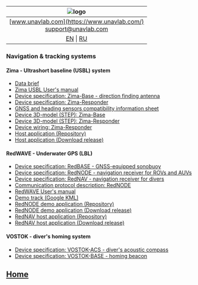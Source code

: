 
| ![logo](https://ucnl.github.io/documentation/sm_logo.png) |
| :---: |
| [www.unavlab.com](https://www.unavlab.com/) <br/> [support@unavlab.com](mailto:support@unavlab.com) |
| [EN](README.md) \| [RU](README_RU.md) |

### Navigation & tracking systems
#### Zima - Ultrashort baseline (USBL) system
* [Data brief](https://ucnl.github.io/Docs/EN/Zima/Zima_DataBrief_en.pdf)
* [Zima USBL User's manual](https://ucnl.github.io/Docs/EN/Zima/ZIMA_USBL_Deployment_maintenance_en.pdf)
* [Device specification: Zima-Base - direction finding antenna](https://ucnl.github.io/Docs/EN/Zima/ZimaBase_Specification_en.pdf)
* [Device specification: Zima-Responder](https://ucnl.github.io/Docs/EN/Zima/Zima-R_Specification_en.pdf)
* [GNSS and heading sensors compatibility information sheet](https://ucnl.github.io/Docs/EN/Zima/GNSS_and_heading_system_compatibility_en.pdf)
* [Device 3D-model (STEP): Zima-Base](https://ucnl.github.io/Docs/EN/Zima/Zima_Base_3D.step)
* [Device 3D-model (STEP): Zima-Responder](https://ucnl.github.io/Docs/EN/Zima/ZIMA_Responder_3D.step)
* [Device wiring: Zima-Responder](https://ucnl.github.io/Docs/EN/Zima/Zima-R_drawings_wiring.pdf)
* [Host application (Repository)](https://github.com/ucnl/ZHost)
* [Host application (Download release)](https://github.com/ucnl/ZHost/releases/download/1.2/ZHost.zip)

#### RedWAVE - Underwater GPS (LBL)
* [Device specification: RedBASE - GNSS-equipped sonobuoy](https://ucnl.github.io/Docs/EN/RedWAVE/RedBase_Specification_en.pdf)
* [Device specification: RedNODE - navigation receiver for ROVs and AUVs](https://ucnl.github.io/Docs/EN/RedWAVE/RedNODE_Specification_en.pdf)
* [Device specification: RedNAV - navigation receiver for divers](https://ucnl.github.io/Docs/EN/RedWAVE/RedNAV_Specification_en.pdf)
* [Communication protocol description: RedNODE](https://ucnl.github.io/Docs/EN/RedWAVE/RedNODE_Protocol_specification.pdf)
* [RedWAVE User's manual](https://ucnl.github.io/Docs/EN/RedWAVE/RedWAVE_LBL_Deployment_maintenance_RedNAV_en.pdf)
* [Demo track (Google KML)](https://ucnl.github.io/Docs/RU/RedWAVE/rednode_track_18042019.kml)
* [RedNODE demo application (Repository)](https://github.com/ucnl/RedNodeHost)
* [RedNODE demo application (Download release)](https://github.com/ucnl/RedNodeHost/releases/download/2.0/RedNODEHost.zip)
* [RedNAV host application (Repository)](https://github.com/ucnl/RedNavHost)
* [RedNAV host application (Download release)](https://github.com/ucnl/RedNavHost/releases/download/2.0/RedNAVHost.zip)

#### VOSTOK - diver's homing system
* [Device specification: VOSTOK-ACS - diver's acoustic compass](https://ucnl.github.io/Docs/EN/Vostok/Vostok-ACS_Specification_en.pdf)
* [Device specification: VOSTOK-BASE - homing beacon](https://ucnl.github.io/Docs/EN/Vostok/Vostok-BASE_Specification_en.pdf)

## [Home](README.md)
